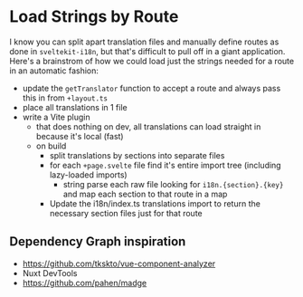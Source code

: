 # Load Strings by Route

I know you can split apart translation files and manually define routes as done in `sveltekit-i18n`, but that's difficult to pull off in a giant application. Here's a brainstrom of how we could load just the strings needed for a route in an automatic fashion:

- update the `getTranslator` function to accept a route and always pass this in from `+layout.ts`
- place all translations in 1 file
- write a Vite plugin
  - that does nothing on dev, all translations can load straight in because it's local (fast)
  - on build
    - split translations by sections into separate files
    - for each `+page.svelte` file find it's entire import tree (including lazy-loaded imports)
      - string parse each raw file looking for `i18n.{section}.{key}` and map each section to that route in a map
    - Update the i18n/index.ts translations import to return the necessary section files just for that route 

## Dependency Graph inspiration
- https://github.com/tkskto/vue-component-analyzer
- Nuxt DevTools
- https://github.com/pahen/madge
